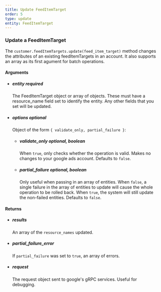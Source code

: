 ```yaml
---
title: Update FeedItemTarget 
order: 5
type: update
entity: FeedItemTarget 
---
```


### Update a FeedItemTarget 


The `customer.feedItemTargets.update(feed_item_target)` method changes the attributes of an existing feedItemTargets in an account. It also supports an array as its first agument for batch operations.


#### Arguments

- ##### entity *required*
    The FeedItemTarget object or array of objects. These must have a resource_name field set to identify the entity. Any other fields that you set will be updated.
- ##### options *optional*
    Object of the form `{ validate_only, partial_failure }`:
    - ##### validate_only *optional, boolean*
        When `true`, only checks whether the operation is valid. Makes no changes to your google ads account. Defaults to `false`.
    - ##### partial_failure *optional, boolean*
        Only useful when passing in an array of entities. When `false`, a single failure in the array of entities to update will cause the whole operation to be rolled back. When `true`, the system will still update the non-failed entities. Defaults to `false`.


#### Returns

- ##### results
    An array of the `resource_names` updated.
- ##### partial_failure_error
    If `partial_failure` was set to `true`, an array of errors.
- ##### request
    The request object sent to google's gRPC services. Useful for debugging.
